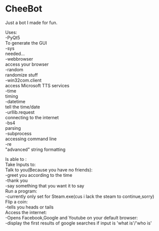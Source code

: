 # CheeBot<br />
Just a bot I made for fun.<br />

Uses:<br />
  -PyQt5 <br />
    To generate the GUI<br />
  -sys<br />
    needed...<br />
  -webbrowser<br />
    access your browser<br />
  -random<br />
    randomize stuff<br />
  -win32com.client<br />
    access Microsoft TTS services<br />
  -time<br />
    timing<br />
  -datetime<br />
    tell the time/date<br />
  -urllib.request<br />
    connecting to the internet<br />
  -bs4<br />
    parsing<br />
  -subprocess<br />
    accessing command line<br />
  -re<br />
    "advanced" string formatting<br />
    
Is able to :<br />
  Take Inputs to:<br />
    Talk to you(Because you have no friends):<br />
      -greet you according to the time<br />
      -thank you<br />
      -say something that you want it to say<br />
    Run a program:<br />
      -currently only set for Steam.exe(cus i lack the steam to continue,sorry)<br />
    Flip a coin:<br />
      -tells you heads or tails<br />
    Access the internet:<br />
      -Opens Facebook,Google and Youtube on your default browser:<br />
      -display the first results of google searches if input is 'what is'/'who is'<br />
